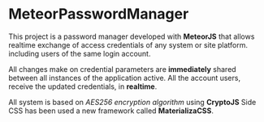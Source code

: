# MeteorPasswordManager

This project is a password manager developed with **MeteorJS** that allows realtime exchange of access credentials of any system or site platform.
including users of the same login account.

All changes make on credential parameters are **immediately** shared between all instances of the application active.
All the account users, receive the updated credentials, in **realtime**.

All system is based on *AES256 encryption algorithm* using **CryptoJS**
Side CSS has been used a new framework called **MaterializaCSS**.
